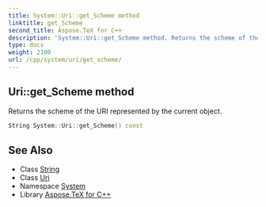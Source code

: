 ```yaml
---
title: System::Uri::get_Scheme method
linktitle: get_Scheme
second_title: Aspose.TeX for C++
description: 'System::Uri::get_Scheme method. Returns the scheme of the URI represented by the current object in C++.'
type: docs
weight: 2100
url: /cpp/system/uri/get_scheme/
---
```

## Uri::get_Scheme method


Returns the scheme of the URI represented by the current object.

```cpp
String System::Uri::get_Scheme() const
```

## See Also

* Class [String](../../string/)
* Class [Uri](../)
* Namespace [System](../../)
* Library [Aspose.TeX for C++](../../../)
